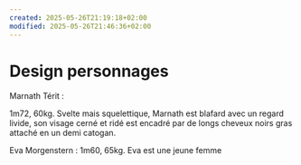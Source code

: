 ```yaml
---
created: 2025-05-26T21:19:18+02:00
modified: 2025-05-26T21:46:36+02:00
---
```


# Design personnages

Marnath Térit :

1m72, 60kg. Svelte mais squelettique, Marnath est blafard avec un regard livide, son visage cerné et ridé est encadré par de longs cheveux noirs gras attaché en un demi catogan.

Eva Morgenstern : 
1m60, 65kg. Eva est une jeune femme

